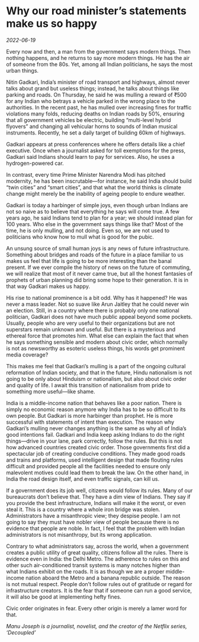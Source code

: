 # Why our road minister’s statements make us so happy

*2022-06-19*

Every now and then, a man from the government says modern things. Then
nothing happens, and he returns to say more modern things. He has the
air of someone from the 80s. Yet, among all Indian politicians, he says
the most urban things.

Nitin Gadkari, India’s minister of road transport and highways, almost
never talks about grand but useless things; instead, he talks about
things like parking and roads. On Thursday, he said he was mulling a
reward of <span class="webrupee">₹</span>500 for any Indian who betrays
a vehicle parked in the wrong place to the authorities. In the recent
past, he has mulled over increasing fines for traffic violations many
folds, reducing deaths on Indian roads by 50%, ensuring that all
government vehicles be electric, building “multi-level hybrid flyovers”
and changing all vehicular horns to sounds of Indian musical
instruments. Recently, he set a daily target of building 60km of
highways.

Gadkari appears at press conferences where he offers details like a
chief executive. Once when a journalist asked for toll exemptions for
the press, Gadkari said Indians should learn to pay for services. Also,
he uses a hydrogen-powered car.

In contrast, every time Prime Minister Narendra Modi has pitched
modernity, he has been inscrutable—for instance, he said India should
build “twin cities” and “smart cities”, and that what the world thinks
is climate change might merely be the inability of ageing people to
endure weather.

Gadkari is today a harbinger of simple joys, even though urban Indians
are not so naive as to believe that everything he says will come true. A
few years ago, he said Indians tend to plan for a year; we should
instead plan for 100 years. Who else in the government says things like
that? Most of the time, he is only mulling, and not doing. Even so, we
are not used to politicians who know how to mull what is good for the
pubic.

An unsung source of small human joys is any news of future
infrastructure. Something about bridges and roads of the future in a
place familiar to us makes us feel that life is going to be more
interesting than the banal present. If we ever compile the history of
news on the future of commuting, we will realize that most of it never
came true, but all the honest fantasies of prophets of urban planning
did bring some hope to their generation. It is in that way Gadkari makes
us happy.

His rise to national prominence is a bit odd. Why has it happened? He
was never a mass leader. Not so suave like Arun Jaitley that he could
never win an election. Still, in a country where there is probably only
one national politician, Gadkari does not have much public appeal beyond
some pockets. Usually, people who are very useful to their organizations
but are not superstars remain unknown and useful. But there is a
mysterious and ethereal force that promotes him. What else can explain
the fact that when he says something sensible and modern about civic
order, which normally is not as newsworthy as esoteric useless things,
his words get prominent media coverage?

This makes me feel that Gadkari’s mulling is a part of the ongoing
cultural reformation of Indian society, and that in the future, Hindu
nationalism is not going to be only about Hinduism or nationalism, but
also about civic order and quality of life. I await this transition of
nationalism from pride to something more useful—like shame.

India is a middle-income nation that behaves like a poor nation. There
is simply no economic reason anymore why India has to be so difficult to
its own people. But Gadkari is more harbinger than prophet. He is more
successful with statements of intent than execution. The reason why
Gadkari’s mulling never changes anything is the same as why all of
India’s good intentions fail. Gadkari and India keep asking Indians to
do the right things—drive in your lane, park correctly, follow the
rules. But this is not how advanced countries created civic order. Those
governments first did a spectacular job of creating conducive
conditions. They made good roads and trains and platforms, used
intelligent design that made flouting rules difficult and provided
people all the facilities needed to ensure only malevolent motives could
lead them to break the law. On the other hand, in India the road design
itself, and even traffic signals, can kill us.

If a government does its job well, citizens would follow its rules. Many
of our bureaucrats don’t believe that. They have a dim view of Indians.
They say if you provide the best infrastructure, Indians will make it
the worst, or even steal it. This is a country where a whole iron bridge
was stolen. Administrators have a misanthropic view; they despise
people. I am not going to say they must have nobler view of people
because there is no evidence that people are noble. In fact, I feel that
the problem with Indian administrators is not misanthropy, but its wrong
application.

Contrary to what administrators say, across the world, when a government
creates a public utility of great quality, citizens follow all the
rules. There is evidence even in India: the Delhi Metro. The adherence
to rules on this and other such air-conditioned transit systems is many
notches higher than what Indians exhibit on the roads. It is as though
we are a proper middle-income nation aboard the Metro and a banana
republic outside. The reason is not mutual respect. People don’t follow
rules out of gratitude or regard for infrastructure creators. It is the
fear that if someone can run a good service, it will also be good at
implementing hefty fines.

Civic order originates in fear. Every other origin is merely a lamer
word for that.

*Manu Joseph is a journalist, novelist, and the creator of the Netflix
series, ‘Decoupled’*
